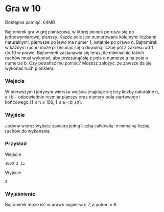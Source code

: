 # Gra w 10
Dostępna pamięć: 64MB

Bajtomirek  gra  w  grę  planszową,  w  której  pionek  porusza  się  po  jednowymiarowej  planszy. Każde pole jest numerowane kolejnymi liczbami naturalnymi, pierwsze po lewo ma numer 1, ostatnie  po  prawo n.  Bajtomirek  w każdym ruchu  może  przesunąć  się  o dowolną  liczbę  pól z zakresu od 1 do 10 w prawo. Bajtomirek zastanawia się teraz, ile minimalnie takich ruchów musi wykonać, aby przesunąćsię z pola o numerze a na pole o numerze b. Czy potrafisz mu pomóc? Możesz założyć, że zawsze da się wykonać ruch pionkiem.
### Wejście
W  pierwszym  i  jedynym  wierszu  wejścia  znajduje  się  trzy  liczby  naturalne n, a  i b  – odpowiednio  rozmiar  planszy  oraz  numery  pola  startowego  i  końcowego  (1 ≤ n ≤ 106, 1 ≤ a < b ≤n).
### Wyjście
Jedyny wiersz wyjścia zawiera jedną liczbą całkowitą: minimalną liczbę ruchów do wykonania.
### Przykład
Wejście
```
1000 2 15
```
Wyjście
```
2
```
### Wyjaśnienie
Bajtomirek może iść w prawo najpierw o 7, a potem o 6. 
